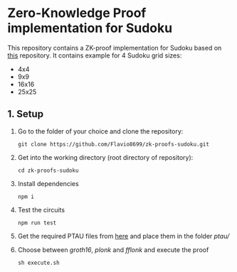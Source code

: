# Zero-Knowledge Proof implementation for Sudoku
This repository contains a ZK-proof implementation for Sudoku based on [this](https://github.com/vplasencia/zkSudoku) repository.
It contains example for 4 Sudoku grid sizes:
- 4x4
- 9x9
- 16x16
- 25x25

## 1. Setup
1. Go to the folder of your choice and clone the repository:
   ```shell
   git clone https://github.com/Flavio8699/zk-proofs-sudoku.git
   ```

3. Get into the working directory (root directory of repository):
   ```shell
   cd zk-proofs-sudoku
   ```

4. Install dependencies
   ```shell
   npm i
   ```

5. Test the circuits
   ```shell
   npm run test
   ```

6. Get the required PTAU files from [here](https://github.com/iden3/snarkjs/blob/master/README.md#7-prepare-phase-2) and place them in the folder _ptau/_

7. Choose between *groth16*, *plonk* and *fflonk* and execute the proof
   ```shell
   sh execute.sh
   ```
   
